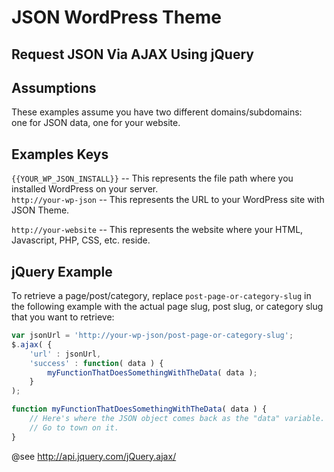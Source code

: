 JSON WordPress Theme
====================
Request JSON Via AJAX Using jQuery
----------------------------------
  
  
Assumptions
-----------
These examples assume you have two different domains/subdomains:  
one for JSON data, one for your website.  


Examples Keys
-------------
`{{YOUR_WP_JSON_INSTALL}}` -- This represents the file path where you installed WordPress on your server.  
`http://your-wp-json` -- This represents the URL to your WordPress site with JSON Theme.  
  
`http://your-website` -- This represents the website where your HTML, Javascript, PHP, CSS, etc. reside.  


jQuery Example
---------------
To retrieve a page/post/category, replace `post-page-or-category-slug` in the following example with the actual page slug, post slug, or category slug that you want to retrieve:
```javascript
var jsonUrl = 'http://your-wp-json/post-page-or-category-slug';
$.ajax( {
	'url' : jsonUrl,
	'success' : function( data ) {
		myFunctionThatDoesSomethingWithTheData( data );
	}
);

function myFunctionThatDoesSomethingWithTheData( data ) {
	// Here's where the JSON object comes back as the "data" variable.
	// Go to town on it.
}
```
@see http://api.jquery.com/jQuery.ajax/
